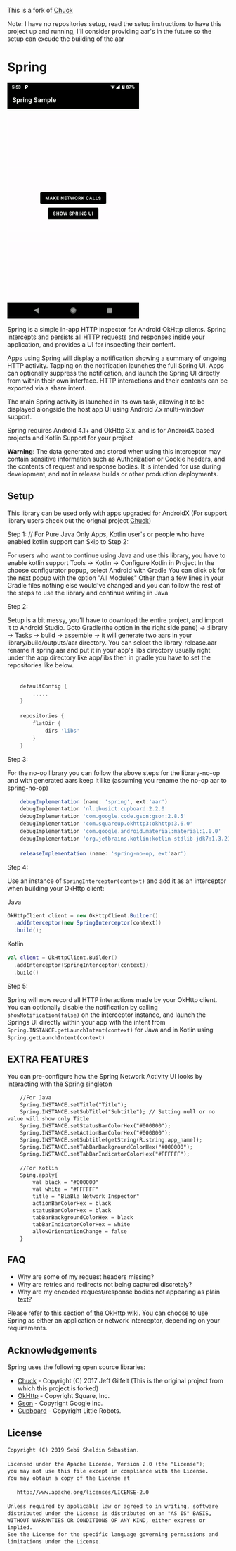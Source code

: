 This is a fork of [Chuck](https://github.com/jgilfelt/chuck)

Note: I have no repositories setup, read the setup instructions to have this project up and running, I'll consider providing aar's in the future so the setup can excude the building of the aar

Spring
======

![Spring](assets/spring.gif)

Spring is a simple in-app HTTP inspector for Android OkHttp clients. Spring intercepts and persists all HTTP requests and responses inside your application, and provides a UI for inspecting their content.

Apps using Spring will display a notification showing a summary of ongoing HTTP activity. Tapping on the notification launches the full Spring UI. Apps can optionally suppress the notification, and launch the Spring UI directly from within their own interface. HTTP interactions and their contents can be exported via a share intent.

The main Spring activity is launched in its own task, allowing it to be displayed alongside the host app UI using Android 7.x multi-window support.

Spring requires Android 4.1+ and OkHttp 3.x. and is for AndroidX based projects and Kotlin Support for your project

**Warning**: The data generated and stored when using this interceptor may contain sensitive information such as Authorization or Cookie headers, and the contents of request and response bodies. It is intended for use during development, and not in release builds or other production deployments.

Setup
-----

This library can be used only with apps upgraded for AndroidX (For support library users check out the orignal project [Chuck](https://github.com/jgilfelt/chuck))

Step 1: // For Pure Java Only Apps, Kotlin user's or people who have enabled kotlin support can Skip to Step 2:

For users who want to continue using Java and use this library, you have to enable kotlin support
Tools -> Kotlin -> Configure Kotlin in Project
In the choose configurator popup, select Android with Gradle
You can click ok for the next popup with the option "All Modules"
Other than a few lines in your Gradle files nothing else would've changed and you can follow the rest of the steps to use the library and continue writing in Java

Step 2:

Setup is a bit messy, you'll have to download the entire project, and import it to Android Studio.
Goto Gradle(the option in the right side pane) -> :library -> Tasks -> build -> assemble -> it will generate two aars in your library/build/outputs/aar directory.
You can select the library-release.aar rename it spring.aar and put it in your app's libs directory usually right under the app directory like app/libs then in gradle you have to set the repositories like below.

```gradle

    defaultConfig {
        .....
    }
    
    repositories {
        flatDir {
            dirs 'libs'
        }
    }
```

Step 3:

For the no-op library you can follow the above steps for the library-no-op and with generated aars keep it like (assuming you rename the no-op aar to spring-no-op)

```gradle
    debugImplementation (name: 'spring', ext:'aar')
    debugImplementation 'nl.qbusict:cupboard:2.2.0'
    debugImplementation 'com.google.code.gson:gson:2.8.5'
    debugImplementation 'com.squareup.okhttp3:okhttp:3.6.0'
    debugImplementation 'com.google.android.material:material:1.0.0'
    debugImplementation 'org.jetbrains.kotlin:kotlin-stdlib-jdk7:1.3.21'
   
    releaseImplementation (name: 'spring-no-op, ext'aar')
```

Step 4:

Use an instance of `SpringInterceptor(context)` and add it as an interceptor when building your OkHttp client:

Java
```java
OkHttpClient client = new OkHttpClient.Builder()
  .addInterceptor(new SpringInterceptor(context))
  .build();
```

Kotlin
```kotlin
val client = OkHttpClient.Builder()
  .addInterceptor(SpringInterceptor(context))
  .build()
```

Step 5:

Spring will now record all HTTP interactions made by your OkHttp client. You can optionally disable the notification by calling `showNotification(false)` on the interceptor instance, and launch the Springs UI directly within your app with the intent from `Spring.INSTANCE.getLaunchIntent(context)` for Java and in Kotlin using `Spring.getLaunchIntent(context)`

EXTRA FEATURES
--------------

You can pre-configure how the Spring Network Activity UI looks by interacting with the Spring singleton

        //For Java
        Spring.INSTANCE.setTitle("Title");
        Spring.INSTANCE.setSubTitle("Subtitle"); // Setting null or no value will show only Title
        Spring.INSTANCE.setStatusBarColorHex("#000000");
        Spring.INSTANCE.setActionBarColorHex("#000000");
        Spring.INSTANCE.setSubtitle(getString(R.string.app_name));
        Spring.INSTANCE.setTabBarBackgroundColorHex("#000000");
        Spring.INSTANCE.setTabBarIndicatorColorHex("#FFFFFF");
        
        //For Kotlin
        Sping.apply{
            val black = "#000000"
            val white = "#FFFFFF"
            title = "BlaBla Network Inspector"
            actionBarColorHex = black
            statusBarColorHex = black
            tabBarBackgroundColorHex = black
            tabBarIndicatorColorHex = white
            allowOrientationChange = false
        }

FAQ
---

- Why are some of my request headers missing?
- Why are retries and redirects not being captured discretely?
- Why are my encoded request/response bodies not appearing as plain text?

Please refer to [this section of the OkHttp wiki](https://github.com/square/okhttp/wiki/Interceptors#choosing-between-application-and-network-interceptors). You can choose to use Spring as either an application or network interceptor, depending on your requirements.

Acknowledgements
----------------

Spring uses the following open source libraries:

- [Chuck](https://github.com/jgilfelt/chuck) - Copyright (C) 2017 Jeff Gilfelt (This is the original project from which this project is forked)
- [OkHttp](https://github.com/square/okhttp) - Copyright Square, Inc.
- [Gson](https://github.com/google/gson) - Copyright Google Inc.
- [Cupboard](https://bitbucket.org/littlerobots/cupboard) - Copyright Little Robots.

License
-------
    
    Copyright (C) 2019 Sebi Sheldin Sebastian.

    Licensed under the Apache License, Version 2.0 (the "License");
    you may not use this file except in compliance with the License.
    You may obtain a copy of the License at

       http://www.apache.org/licenses/LICENSE-2.0

    Unless required by applicable law or agreed to in writing, software
    distributed under the License is distributed on an "AS IS" BASIS,
    WITHOUT WARRANTIES OR CONDITIONS OF ANY KIND, either express or implied.
    See the License for the specific language governing permissions and
    limitations under the License.
